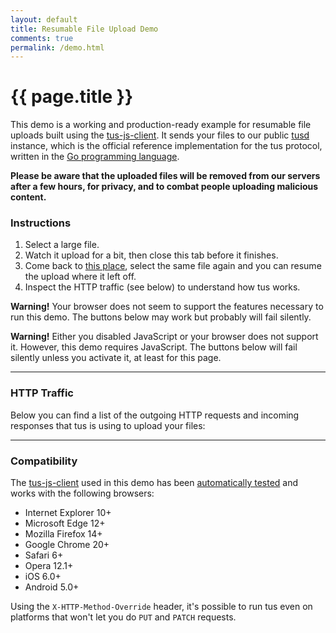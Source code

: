 ```yaml
---
layout: default
title: Resumable File Upload Demo
comments: true
permalink: /demo.html
---
```


# {{ page.title }}

This demo is a working and production-ready example for  resumable file uploads built using the [tus-js-client](https://github.com/tus/tus-js-client).
It sends your files to our public [tusd](https://github.com/tus/tusd) instance, which is the official reference implementation for the tus protocol, written in the [Go programming language](https://golang.org/).

**Please be aware that the uploaded files will be removed from our servers after a few hours, for privacy, and to combat people uploading malicious content.**

### Instructions

 1. Select a large file.
 2. Watch it upload for a bit, then close this tab before it finishes.
 3. Come back to [this place](https://tus.io/demo.html), select the same file again and you can resume the upload where it left off.
 4. Inspect the HTTP traffic (see below) to understand how tus works.

<p class="alert hidden" id="js-support-alert">
  <b>Warning!</b> Your browser does not seem to support the features necessary to run this demo. The buttons below may work but probably will fail silently.
</p>
<noscript>
  <p class="alert">
    <b>Warning!</b> Either you disabled JavaScript or your browser does not support it. However, this demo requires JavaScript. The buttons below  will fail silently unless you activate it, at least for this page.
  </p>
</noscript>

<div id="js-upload-container">
  <!-- Will be filled using the script upload-demo.js -->
</div>

<hr />
<h3>HTTP Traffic</h3>
<p>
  Below you can find a list of the outgoing HTTP requests and incoming responses that tus is using to upload your files:
</p>

<div class="http-traffic-list">
  <!-- Will be filled using the script in request-viewer.js -->
</div>

---------------------------------------

### Compatibility

The [tus-js-client](https://github.com/tus/tus-js-client) used in
this demo has been [automatically tested](https://travis-ci.org/tus/tus-js-client)
and works with the following browsers:

* Internet Explorer 10+
* Microsoft Edge 12+
* Mozilla Firefox 14+
* Google Chrome 20+
* Safari 6+
* Opera 12.1+
* iOS 6.0+
* Android 5.0+

Using the `X-HTTP-Method-Override` header, it's possible to run tus
even on platforms that won't let you do `PUT` and `PATCH` requests.
